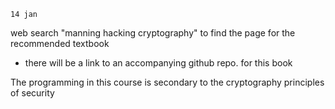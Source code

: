 `14 jan`

web search "manning hacking cryptography" to find the page for the recommended textbook
- there will be a link to an accompanying github repo. for this book

The programming in this course is secondary to the cryptography principles of security
